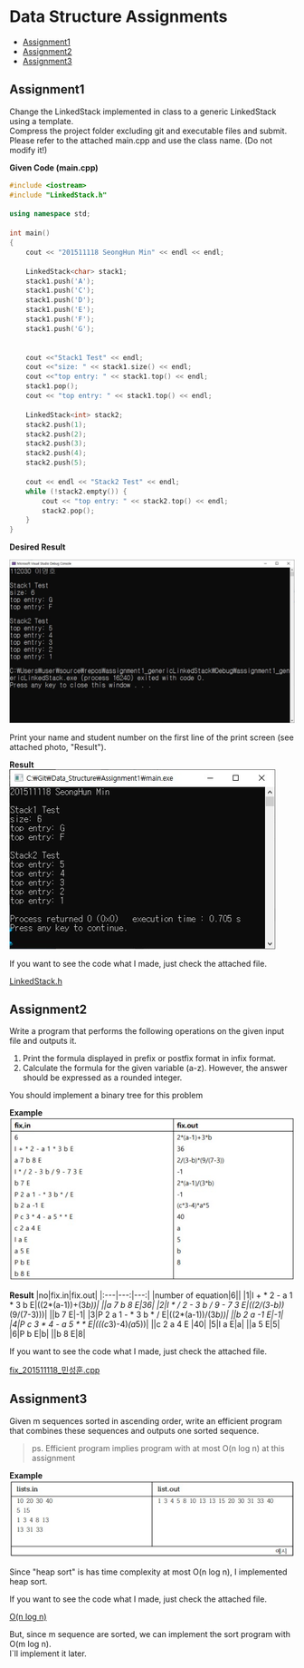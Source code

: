# Data Structure Assignments
* [Assignment1](#assignment1)
* [Assignment2](#assignment2)
* [Assignment3](#assignment3)

## Assignment1
Change the LinkedStack implemented in class to a generic LinkedStack using a template.   
Compress the project folder excluding git and executable files and submit.
Please refer to the attached main.cpp and use the class name. (Do not modify it!)

__Given Code (main.cpp)__
```c++
#include <iostream>
#include "LinkedStack.h"

using namespace std;

int main()
{
	cout << "201511118 SeongHun Min" << endl << endl;

	LinkedStack<char> stack1;
	stack1.push('A');
	stack1.push('C');
	stack1.push('D');
	stack1.push('E');
	stack1.push('F');
	stack1.push('G');


	cout <<"Stack1 Test" << endl;
	cout <<"size: " << stack1.size() << endl;
	cout <<"top entry: " << stack1.top() << endl;
	stack1.pop();
	cout << "top entry: " << stack1.top() << endl;

	LinkedStack<int> stack2;
	stack2.push(1);
	stack2.push(2);
	stack2.push(3);
	stack2.push(4);
	stack2.push(5);

	cout << endl << "Stack2 Test" << endl;
	while (!stack2.empty()) {
		cout << "top entry: " << stack2.top() << endl;
		stack2.pop();
	}
}
```
__Desired Result__

![Example](/Assignment1/Assignment1.JPG)

Print your name and student number on the first line of the print screen (see attached photo, "Result").

__Result__
![Result](/Assignment1/Result.jpg)

If you want to see the code what I made, just check the attached file.

[LinkedStack.h](/Assignment1/LinkedStack.h)

## Assignment2
Write a program that performs the following operations on the given input file and outputs it.
1. Print the formula displayed in prefix or postfix format in infix format.
2. Calculate the formula for the given variable (a-z). However, the answer should be expressed as a rounded integer.

You should implement a binary tree for this problem

__Example__
![Example](/Assignment2/Example.jpg)

__Result__
|no|fix.in|fix.out|
|:---|---:|---:|
|number of equation|6||
|1|I + * 2 - a 1 * 3 b E|((2*(a-1))+(3*b))|
||a 7 b 8 E|36|
|2|I * / 2 - 3 b / 9 - 7 3 E|((2/(3-b))*(9/(7-3)))|
||b 7 E|-1|
|3|P 2 a 1 - * 3 b * / E|((2*(a-1))/(3*b))|
||b 2 a -1 E|-1|
|4|P c 3 * 4 - a 5 * * E|(((c*3)-4)*(a*5))|
||c 2 a 4 E |40|
|5|I a E|a|
||a 5 E|5|
|6|P b E|b|
||b 8 E|8|

If you want to see the code what I made, just check the attached file.

[fix_201511118_민성훈.cpp](/Assignment2/fix_201511118_민성훈.cpp)

## Assignment3
Given m sequences sorted in ascending order, write an efficient program that combines these sequences and outputs one sorted sequence.  
> ps. Efficient program implies program with at most O(n log n) at this assignment

__Example__
![Example](/Assignment3/Example.jpg)

Since "heap sort" is has time complexity at most O(n log n), I implemented heap sort.  

If you want to see the code what I made, just check the attached file.

[O(n log n)](/Assignment3/sortedlists_201511118_민성훈.cpp)

But, since m sequence are sorted, we can implement the sort program with O(m log n).  
I`ll implement it later.